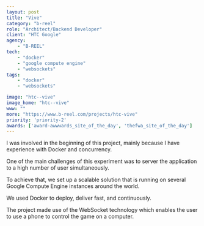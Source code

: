 ```yaml
---
layout: post
title: "Vive"
category: "b-reel"
role: "Architect/Backend Developer"
client: "HTC Google"
agency:
    - "B-REEL"
tech:
    - "docker"
    - "google compute engine"
    - "websockets"
tags:
    - "docker"
    - "websockets"

image: "htc--vive"
image_home: "htc--vive"
www: ""
more: "https://www.b-reel.com/projects/htc-vive"
priority: 'priority-2'
awards: ['award-awwwards_site_of_the_day', 'thefwa_site_of_the_day']
---
```


I was involved in the beginning of this project, mainly because I have experience with Docker and concurrency.

One of the main challenges of this experiment was to server the application to a high number of user simultaneously.

To achieve that, we set up a scalable solution that is running on several Google Compute Engine instances around the world.

We used Docker to deploy, deliver fast, and continuously.

The project made use of the WebSocket technology which enables the user to use a phone to control the game on a computer.
